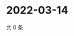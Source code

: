 # 2022-03-14

共 0 条

<!-- BEGIN WEIBO -->
<!-- 最后更新时间 Mon Mar 14 2022 15:12:18 GMT+0800 (China Standard Time) -->

<!-- END WEIBO -->
